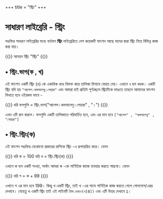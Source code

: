 +++
title = "স্ট্রিং"
+++

# সাধারণ লাইব্রেরি - স্ট্রিং

পঙক্তির সাধারণ লাইব্রেরির মধ্যে বর্তমান **স্ট্রিং** লাইব্রেরিতে বেশ কয়েকটি ফাংশন আছে যাদের দ্বারা স্ট্রিং নিয়ে বিভিন্ন কাজ করা যায়।

{{<highlight bash>}}
আনয়ন স্ট্রিং "স্ট্রিং"
{{</highlight>}}


## • স্ট্রিং.ভাগ(ক  , খ)
এই ফাংশন একটি স্ট্রিং (`ক`) কে একাধিক খণ্ডে বিভক্ত করে তালিকা হিসাবে ফেরত দেয়। এখানে `খ` হল খণ্ডক। একটি স্ট্রিং যদি হয় `"আপেল।কমলালেবু।পেয়ারা"` এবং আমরা চাই প্রতিটা পূর্ণচ্ছেদে স্ট্রিংটিকে ভাঙতে তাহলে আমাদের ফাংশন লিখতে হবে এইরকম ভাবে -

{{<highlight bash>}}
ধরি ফলগুলি = স্ট্রিং.ভাগ("আপেল।কমলালেবু।পেয়ারা" , "।")
{{</highlight>}}

এখন এটি রান করলে। ফলগুলি একটি তালিকাতে পরিবর্তিত হবে, এবং এর মান হবে `["আপেল" , "কমলালেবু" , "পেয়ারা"]`


## • স্ট্রিং.স্ট্রিং(ক)

এই ফাংশন পঙক্তির যেকোনো প্রকারের রাশিকে স্ট্রিং -এ রূপান্তরিত করে। যেমন

{{<highlight bash>}}
ধরি ক = 100
ধরি খ = স্ট্রিং.স্ট্রিং(ক)
{{</highlight>}}

এখানে ক হল একটি সংখ্যা, অর্থাৎ আমরা ক -কে গাণিতিক কাজে ব্যবহার করতে পারবো। যেমন

{{<highlight bash>}}
ধরি গ = ক + 99
{{</highlight>}}

এখানে গ এর মান হবে 199। কিন্তু খ একটি স্ট্রিং, তাই খ -এর সাথে গাণিতিক কাজ করতে গেলে গোলযোগ/এরর দেখাবে। যেহেতু খ একটি স্ট্রিং তাই এই লাইনটি বৈধ `দেখাও(খ[0])` এবং এটি উত্তর দেখাবে `1`।

